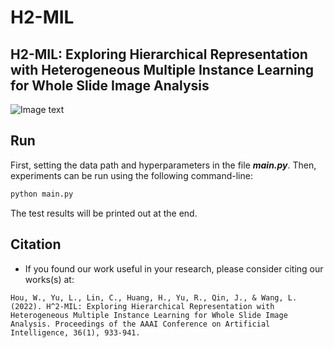 # H2-MIL
## H2-MIL: Exploring Hierarchical Representation with Heterogeneous Multiple Instance Learning for Whole Slide Image Analysis


![Image text](https://github.com/qweghj123/H2-MIL/blob/main/overview.png)


## Run
First, setting the data path and hyperparameters in the file ***main.py***. Then, experiments can be run using the following command-line:
```bash
python main.py
```
The test results will be printed out at the end.


## Citation
- If you found our work useful in your research, please consider citing our works(s) at:
```
Hou, W., Yu, L., Lin, C., Huang, H., Yu, R., Qin, J., & Wang, L. (2022). H^2-MIL: Exploring Hierarchical Representation with Heterogeneous Multiple Instance Learning for Whole Slide Image Analysis. Proceedings of the AAAI Conference on Artificial Intelligence, 36(1), 933-941.
```

